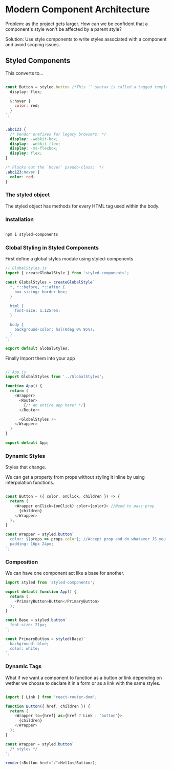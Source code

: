 # Modern Component Architecture

Problem: as the project gets larger. How can we be confident that a component's style won't be affected by a parent style?

Solution: Use style components to write styles associated with a component and avoid scoping issues.

## Styled Components

This converts to...

```javascript

const Button = styled.button /*This `` syntax is called a tagged template literal meaning styled.button is a function */
  display: flex;

  &:hover {
    color: red;
  }
`;

```

```css
 
.abc123 {
  /* Vendor prefixes for legacy browsers: */
  display: -webkit-box;
  display: -webkit-flex;
  display: -ms-flexbox;
  display: flex;
}

/* Plucks out the `hover` pseudo-class:  */
.abc123:hover {
  color: red;
}

```

### The styled object

The styled object has methods for every HTML tag used within the body.

### Installation

```bash

npm i styled-components

```

### Global Styling in Styled Components

First define a global styles module using styled-components

```javascript
// GlobalStyles.js
import { createGlobalStyle } from 'styled-components';

const GlobalStyles = createGlobalStyle`
  *, *::before, *::after {
    box-sizing: border-box;
  }

  html {
    font-size: 1.125rem;
  }

  body {
    background-color: hsl(0deg 0% 95%);
  }
`;

export default GlobalStyles;
```

Finally Import them into your app

```js

// App.js
import GlobalStyles from '../GlobalStyles';

function App() {
  return (
    <Wrapper>
      <Router>
        {/* An entire app here! */}
      </Router>

      <GlobalStyles />
    </Wrapper>
  )
}

export default App;
```

### Dynamic Styles

Styles that change.

We can get a property from props without styling it inline by using interpolation functions.

```js

const Button = ({ color, onClick, children }) => {
  return (
    <Wrapper onClick={onClick} color={color}> //Need to pass prop
      {children}
    </Wrapper>
  );
}

const Wrapper = styled.button`
  color: ${props => props.color}; //Accept prop and do whatever JS you want like a truthy statement
  padding: 16px 24px;
`;

```

### Composition

We can have one component act like a base for another.

```js
import styled from 'styled-components';

export default function App() {
  return (
    <PrimaryButton>Button</PrimaryButton>
  );
}

const Base = styled.button`
  font-size: 21px;
`;

const PrimaryButton = styled(Base)`
  background: blue;
  color: white;
`;

```

### Dynamic Tags

What if we want a component to function as a button or link depending on wether we choose to declare it in a form or as a link with the same styles.

```js

import { Link } from 'react-router-dom';

function Button({ href, children }) {
  return (
    <Wrapper to={href} as={href ? Link : 'button'}>
      {children}
    </Wrapper>
  );
}

const Wrapper = styled.button`
  /* styles */
`;

render(<Button href="/">Hello</Button>);


```
